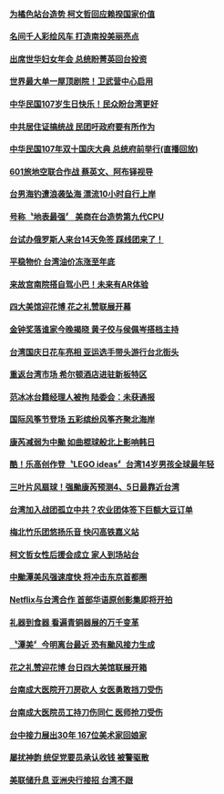 #### [为橘色站台造势 柯文哲回应赖揆国家价值](../pages/news206/a1395348.md?t=10150334) 

#### [名间千人彩绘风车 打造南投美丽亮点](../pages/news206/a1395347.md?t=10150334) 

#### [出席世华妇女年会 总统盼菁英回台投资](../pages/news206/a1395275.md?t=10150334) 

#### [世界最大单一屋顶剧院！卫武营中心启用](../pages/news206/a1395265.md?t=10150334) 

#### [中华民国107岁生日快乐！民众盼台湾更好](../pages/news206/a1394957.md?t=10150334) 

#### [中共居住证搞统战 民团吁政府要有所作为](../pages/news206/a1394955.md?t=10150334) 

#### [中华民国107年双十国庆大典 总统府前举行(直播回放)](../pages/news206/a1394780.md?t=10150334) 

#### [601旅地空联合作战 蔡英文、阿布铎视导](../pages/news206/a1394651.md?t=10150334) 

#### [台男海钓遭浪袭坠海 漂流10小时自行上岸](../pages/news206/a1394632.md?t=10150334) 

#### [号称〝地表最强〞 美商在台造势第九代CPU](../pages/news206/a1394536.md?t=10150334) 

#### [台试办俄罗斯人来台14天免签 踩线团来了！](../pages/news206/a1394533.md?t=10150334) 

#### [平稳物价 台湾油价冻涨至年底](../pages/news206/a1394532.md?t=10150334) 

#### [来故宫南院搭自驾小巴！未来有AR体验](../pages/news206/a1394440.md?t=10150334) 

#### [四大美馆迎花博 花之礼赞联展开幕](../pages/news206/a1394357.md?t=10150334) 

#### [金钟奖落谁家今晚揭晓 黄子佼与侯佩岑搭档主持](../pages/news206/a1394306.md?t=10150334) 

#### [台湾国庆日花车亮相 亚运选手带头游行台北街头](../pages/news206/a1394209.md?t=10150334) 

#### [重返台湾市场 希尔顿酒店进驻新板特区](../pages/news206/a1394182.md?t=10150334) 

#### [范冰冰台籍经理人被拘 陆委会：未获通报](../pages/news206/a1394049.md?t=10150334) 

#### [国际风筝节登场 五彩缤纷风筝齐聚北海岸](../pages/news206/a1393923.md?t=10150334) 

#### [康芮减弱为中颱 如曲棍球般北上影响韩日](../pages/news206/a1393917.md?t=10150334) 

#### [酷！乐高创作登〝LEGO ideas〞台湾14岁男孩全球最年轻](../pages/news206/a1393748.md?t=10150334) 

#### [三叶片风扇球！强颱康芮预测4、5日最靠近台湾](../pages/news206/a1393736.md?t=10150334) 

#### [台湾加入战团孤立中共？农业团体签下巨额大豆订单](../pages/news206/a1393647.md?t=10150334) 

#### [梅北竹乐团悠扬乐音 快闪高铁嘉义站](../pages/news206/a1393613.md?t=10150334) 

#### [柯文哲女性后援会成立 家人到场站台](../pages/news206/a1393542.md?t=10150334) 

#### [中颱潭美风强速度快 将冲击东京首都圈](../pages/news206/a1393534.md?t=10150334) 

#### [Netflix与台湾合作 首部华语原创影集即将开拍](../pages/news206/a1393493.md?t=10150334) 

#### [礼器到食器 看遍青铜器展的万千变革](../pages/news206/a1393474.md?t=10150334) 

#### [〝潭美〞今明离台最近 恐有颱风接力生成](../pages/news206/a1393405.md?t=10150334) 

#### [花之礼赞迎花博 台日四大美馆联展开箱](../pages/news206/a1393349.md?t=10150334) 

#### [台南成大医院开刀房砍人 女医勇敢挡刀受伤](../pages/news206/a1393327.md?t=10150334) 

#### [台南成大医院员工持刀伤同仁 医师抢刀受伤](../pages/news206/a1393322.md?t=10150334) 

#### [台中接力展出30年 167位美术家回娘家](../pages/news206/a1393317.md?t=10150334) 

#### [屡扰神韵 统促党要员承认收钱 被警驱散](../pages/news206/a1393195.md?t=10150334) 

#### [美联储升息 亚洲央行接招 台湾不跟](../pages/news206/a1393190.md?t=10150334) 


